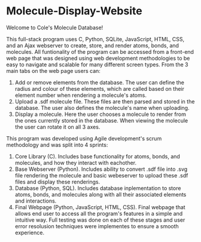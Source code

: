 # Molecule-Display-Website

Welcome to Cole's Molecule Database!

This full-stack program uses C, Python, SQLite, JavaScript, HTML, CSS, and an Ajax webserver to create, store, and render atoms, bonds, and molecules. All funtionality of the program can be accessed from a front-end web page that was designed using web development methodologies to be easy to navigate and scalable for many different screen types. From the 3 main tabs on the web page users can:
1. Add or remove elements from the database. The user can define the radius and colour of these elements, which are called based on their element number when rendering a molecule's atoms.
2. Upload a .sdf molecule file. These files are then parsed and stored in the database. The user also defines the molecule's name when uploading.
3. Display a molecule. Here the user chooses a molecule to render from the ones currently stored in the database. When viewing the molecule the user can rotate it on all 3 axes.

This program was developed using Agile development's scrum methodology and was split into 4 sprints:
1. Core Library (C). Includes base functionality for atoms, bonds, and molecules, and how they interact with eachother.
2. Base Webserver (Python). Includes ability to convert .sdf file into .svg file rendering the molecule and basic webeserver to upload these .sdf files and display these renderings.
3. Database (Python, SQL). Includes database inplementation to store atoms, bonds, and molecules along with all their associated elements and interactions.
4. Final Webpage (Python, JavaScript, HTML, CSS). Final webpage that allows end user to access all the program's features in a simple and intuitive way.
Full testing was done on each of these stages and user error resolusion techniques were implementes to ensure a smooth experience.
